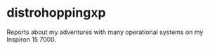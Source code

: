 # distrohoppingxp
Reports about my adventures with many operational systems on my Inspiron 15 7000.
